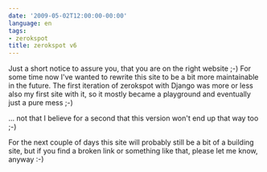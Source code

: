 ```yaml
---
date: '2009-05-02T12:00:00-00:00'
language: en
tags:
- zerokspot
title: zerokspot v6
---
```



Just a short notice to assure you, that you are on the right website ;-) For
some time now I've wanted to rewrite this site to be a bit more maintainable
in the future. The first iteration of zerokspot with Django was more or less
also my first site with it, so it mostly became a playground and eventually
just a pure mess ;-) 

... not that I believe for a second that this version won't end up that way
too ;-)

For the next couple of days this site will probably still be a bit of a
building site, but if you find a broken link or something like that, please
let me know, anyway :-)
